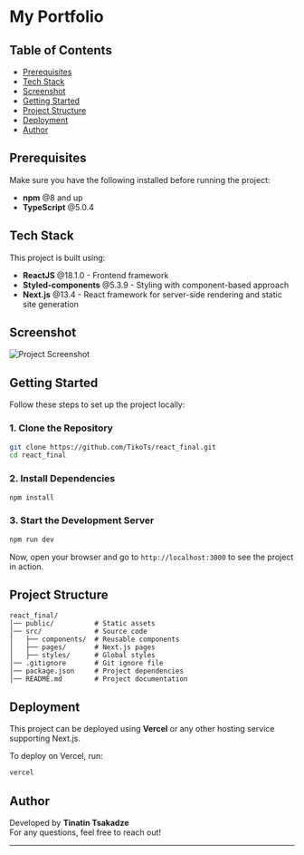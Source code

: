 # My Portfolio

## Table of Contents
- [Prerequisites](#prerequisites)
- [Tech Stack](#tech-stack)
- [Screenshot](#screenshot)
- [Getting Started](#getting-started)
- [Project Structure](#project-structure)
- [Deployment](#deployment)
- [Author](#author)

## Prerequisites
Make sure you have the following installed before running the project:
- **npm** @8 and up
- **TypeScript** @5.0.4

## Tech Stack
This project is built using:
- **ReactJS** @18.1.0 - Frontend framework  
- **Styled-components** @5.3.9 - Styling with component-based approach  
- **Next.js** @13.4 - React framework for server-side rendering and static site generation  

## Screenshot
![Project Screenshot](readme/screen.png)

## Getting Started
Follow these steps to set up the project locally:

### 1. Clone the Repository
```sh
git clone https://github.com/TikoTs/react_final.git
cd react_final
```

### 2. Install Dependencies
```sh
npm install
```

### 3. Start the Development Server
```sh
npm run dev
```
Now, open your browser and go to `http://localhost:3000` to see the project in action.

## Project Structure
```
react_final/
│── public/          # Static assets
│── src/             # Source code
│   ├── components/  # Reusable components
│   ├── pages/       # Next.js pages
│   ├── styles/      # Global styles
│── .gitignore       # Git ignore file
│── package.json     # Project dependencies
│── README.md        # Project documentation
```

## Deployment
This project can be deployed using **Vercel** or any other hosting service supporting Next.js.

To deploy on Vercel, run:
```sh
vercel
```

## Author
Developed by **Tinatin Tsakadze**  
For any questions, feel free to reach out!

---
